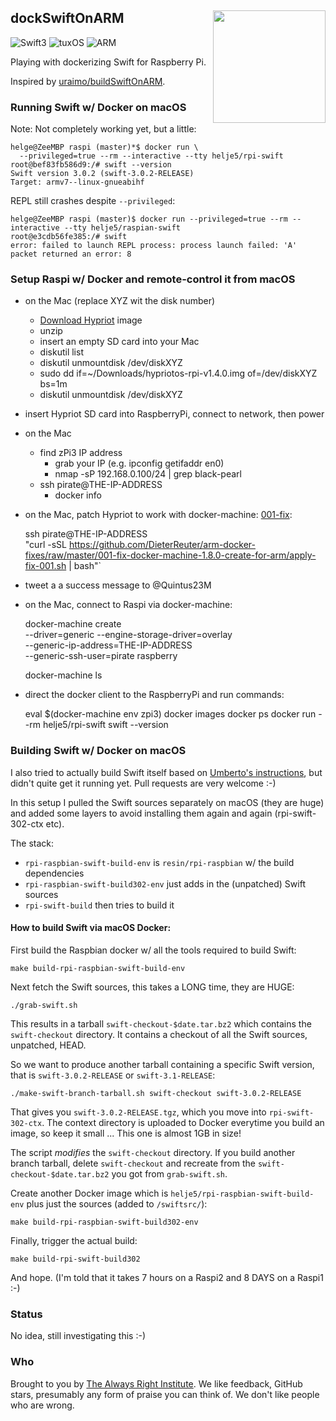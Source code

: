 <h2>dockSwiftOnARM
  <img src="http://zeezide.com/img/rpi-swift.svg?2"
       align="right" width="180" height="180" />
</h2>

![Swift3](https://img.shields.io/badge/swift-3-blue.svg)
![tuxOS](https://img.shields.io/badge/os-tuxOS-green.svg?style=flat)
![ARM](https://img.shields.io/badge/cpu-ARM-red.svg?style=flat)

Playing with dockerizing Swift for Raspberry Pi.

Inspired by
[uraimo/buildSwiftOnARM](https://github.com/uraimo/buildSwiftOnARM).

### Running Swift w/ Docker on macOS

Note: Not completely working yet, but a little:

    helge@ZeeMBP raspi (master)*$ docker run \
      --privileged=true --rm --interactive --tty helje5/rpi-swift 
    root@bef83fb586d9:/# swift --version
    Swift version 3.0.2 (swift-3.0.2-RELEASE)
    Target: armv7--linux-gnueabihf

REPL still crashes despite `--privileged`:

    helge@ZeeMBP raspi (master)$ docker run --privileged=true --rm --interactive --tty helje5/raspian-swift 
    root@e3cdb56fe385:/# swift
    error: failed to launch REPL process: process launch failed: 'A' packet returned an error: 8

### Setup Raspi w/ Docker and remote-control it from macOS

- on the Mac (replace XYZ wit the disk number)
  - [Download Hypriot](https://blog.hypriot.com/downloads/) image
  - unzip
  - insert an empty SD card into your Mac
  - diskutil list
  - diskutil unmountdisk /dev/diskXYZ
  - sudo dd if=~/Downloads/hypriotos-rpi-v1.4.0.img of=/dev/diskXYZ bs=1m
  - diskutil unmountdisk /dev/diskXYZ
- insert Hypriot SD card into RaspberryPi, connect to network, then power
- on the Mac
  - find zPi3 IP address
    - grab your IP (e.g. ipconfig getifaddr en0)
    - nmap -sP 192.168.0.100/24 | grep black-pearl
  - ssh pirate@THE-IP-ADDRESS
    - docker info

- on the Mac, patch Hypriot to work with docker-machine: [001-fix](https://github.com/DieterReuter/arm-docker-fixes/tree/master/001-fix-docker-machine-1.8.0-create-for-arm): 

    ssh pirate@THE-IP-ADDRESS \
      "curl -sSL https://github.com/DieterReuter/arm-docker-fixes/raw/master/001-fix-docker-machine-1.8.0-create-for-arm/apply-fix-001.sh | bash"`

- tweet a a success message to @Quintus23M

- on the Mac, connect to Raspi via docker-machine:

    docker-machine create \
      --driver=generic --engine-storage-driver=overlay \
      --generic-ip-address=THE-IP-ADDRESS \
      --generic-ssh-user=pirate raspberry
    
    docker-machine ls

- direct the docker client to the RaspberryPi and run commands:

    eval $(docker-machine env zpi3)
    docker images
    docker ps
    docker run --rm helje5/rpi-swift swift --version


### Building Swift w/ Docker on macOS

I also tried to actually build Swift itself based on 
[Umberto's instructions](https://github.com/uraimo/buildSwiftOnARM),
but didn't quite get it running yet. Pull requests are very welcome :-)

In this setup I pulled the Swift sources separately on macOS (they are huge)
and added some layers to avoid installing them again and again 
(rpi-swift-302-ctx etc).

The stack:

- `rpi-raspbian-swift-build-env` is `resin/rpi-raspbian` w/ the
  build dependencies
- `rpi-raspbian-swift-build302-env` just adds in the (unpatched) Swift sources
- `rpi-swift-build` then tries to build it

#### How to build Swift via macOS Docker:

First build the Raspbian docker w/ all the tools required to build Swift:

    make build-rpi-raspbian-swift-build-env

Next fetch the Swift sources, this takes a LONG time, they are HUGE:

    ./grab-swift.sh

This results in a tarball `swift-checkout-$date.tar.bz2` which contains the
`swift-checkout` directory. It contains a checkout of all the Swift sources,
unpatched, HEAD.

So we want to produce another tarball containing a specific Swift version,
that is `swift-3.0.2-RELEASE` or `swift-3.1-RELEASE`:

    ./make-swift-branch-tarball.sh swift-checkout swift-3.0.2-RELEASE

That gives you `swift-3.0.2-RELEASE.tgz`, which you move into 
`rpi-swift-302-ctx`. The context directory is uploaded to Docker everytime
you build an image, so keep it small ...
This one is almost 1GB in size!

The script *modifies* the `swift-checkout` directory. 
If you build another branch tarball, 
delete `swift-checkout` and recreate from the 
`swift-checkout-$date.tar.bz2` you got from `grab-swift.sh`.

Create another Docker image which is `helje5/rpi-raspbian-swift-build-env`
plus just the sources (added to `/swiftsrc/`):

    make build-rpi-raspbian-swift-build302-env

Finally, trigger the actual build:

    make build-rpi-swift-build302

And hope.
(I'm told that it takes 7 hours on a Raspi2 and 8 DAYS on a Raspi1 :-)


### Status

No idea, still investigating this :-)

### Who

Brought to you by
[The Always Right Institute](http://www.alwaysrightinstitute.com).
We like feedback, GitHub stars,
presumably any form of praise you can think of.
We don't like people who are wrong.
